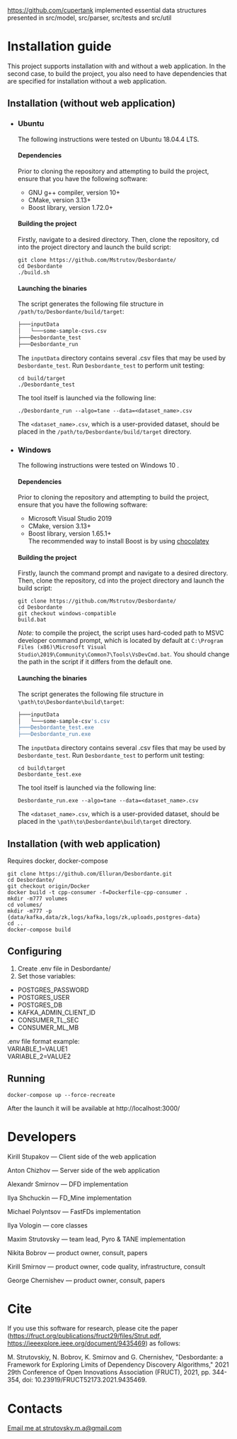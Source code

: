 https://github.com/cupertank implemented essential data structures presented in src/model, src/parser, src/tests and src/util

# Installation guide
This project supports installation with and without a web application. 
In the second case, to build the project, you also need to have dependencies that are specified for installation without a web application. 

## Installation (without web application)
* ### Ubuntu
  The following instructions were tested on Ubuntu 18.04.4 LTS.
  #### Dependencies
  Prior to cloning the repository and attempting to build the project, ensure that you have the following software:

  - GNU g++ compiler, version 10+
  - CMake, version 3.13+
  - Boost library, version 1.72.0+

  #### Building the project
  Firstly, navigate to a desired directory.
  Then, clone the repository, cd into the project directory and launch the build script:
  ```
  git clone https://github.com/Mstrutov/Desbordante/
  cd Desbordante
  ./build.sh
  ```
  #### Launching the binaries
  The script generates the following file structure in `/path/to/Desbordante/build/target`:
  ```bash
  ├───inputData
  │   └───some-sample-csvs.csv
  ├───Desbordante_test
  ├───Desbordante_run
  ```
  The `inputData` directory contains several .csv files that may be used by `Desbordante_test`. Run `Desbordante_test` to perform unit testing:
  ```
  cd build/target
  ./Desbordante_test
  ```
  The tool itself is launched via the following line:
  ```
  ./Desbordante_run --algo=tane --data=<dataset_name>.csv
  ```

  The `<dataset_name>.csv`, which is a user-provided dataset, should be placed in the `/path/to/Desbordante/build/target` directory.

* ### Windows
  The following instructions were tested on Windows 10 .
  #### Dependencies
  Prior to cloning the repository and attempting to build the project, ensure that you have the following software:

  - Microsoft Visual Studio 2019
  - CMake, version 3.13+
  - Boost library, version 1.65.1+ \
    The recommended way to install Boost is by using [chocolatey](https://chocolatey.org/)

  #### Building the project
  Firstly, launch the command prompt and navigate to a desired directory.
  Then, clone the repository, cd into the project directory and launch the build script:
  ```
  git clone https://github.com/Mstrutov/Desbordante/
  cd Desbordante
  git checkout windows-compatible
  build.bat
  ```
  *Note:* to compile the project, the script uses hard-coded path to MSVC developer command prompt, which is located
  by default at `C:\Program Files (x86)\Microsoft Visual Studio\2019\Community\Common7\Tools\VsDevCmd.bat`.
  You should change the path in the script if it differs from the default one.
  #### Launching the binaries
  The script generates the following file structure in `\path\to\Desbordante\build\target`:
  ```bash
  ├───inputData
  │   └───some-sample-csv's.csv
  ├───Desbordante_test.exe
  ├───Desbordante_run.exe
  ```
  The `inputData` directory contains several .csv files that may be used by `Desbordante_test`. Run `Desbordante_test` to perform unit testing:
  ```
  cd build\target
  Desbordante_test.exe
  ```
  The tool itself is launched via the following line:
  ```
  Desbordante_run.exe --algo=tane --data=<dataset_name>.csv
  ```

  The `<dataset_name>.csv`, which is a user-provided dataset, should be placed in the `\path\to\Desbordante\build\target` directory.

## Installation (with web application)
Requires docker, docker-compose 
```
git clone https://github.com/Elluran/Desbordante.git
cd Desbordante/
git checkout origin/Docker
docker build -t cpp-consumer -f=Dockerfile-cpp-consumer .
mkdir -m777 volumes
cd volumes/
mkdir -m777 -p {data/kafka,data/zk,logs/kafka,logs/zk,uploads,postgres-data}
cd ..
docker-compose build
```
## Configuring
1) Create .env file in Desbordante/
2) Set those variables:
  * POSTGRES_PASSWORD
  * POSTGRES_USER
  * POSTGRES_DB
  * KAFKA_ADMIN_CLIENT_ID
  * CONSUMER_TL_SEC
  * CONSUMER_ML_MB

.env file format example:  
  VARIABLE_1=VALUE1  
  VARIABLE_2=VALUE2
  
## Running
```
docker-compose up --force-recreate
```
After the launch it will be available at http://localhost:3000/

# Developers

Kirill Stupakov     &mdash; Client side of the web application

Anton Chizhov       &mdash; Server side of the web application

Alexandr Smirnov    &mdash; DFD implementation

Ilya Shchuckin      &mdash; FD_Mine implementation

Michael Polyntsov   &mdash; FastFDs implementation

Ilya Vologin        &mdash; core classes

Maxim Strutovsky    &mdash; team lead, Pyro & TANE implementation

Nikita Bobrov       &mdash; product owner, consult, papers

Kirill Smirnov      &mdash; product owner, code quality, infrastructure, consult

George Chernishev   &mdash; product owner, consult, papers

# Cite

If you use this software for research, please cite the paper (https://fruct.org/publications/fruct29/files/Strut.pdf, https://ieeexplore.ieee.org/document/9435469) as follows:

M. Strutovskiy, N. Bobrov, K. Smirnov and G. Chernishev, "Desbordante: a Framework for Exploring Limits of Dependency Discovery Algorithms," 2021 29th Conference of Open Innovations Association (FRUCT), 2021, pp. 344-354, doi: 10.23919/FRUCT52173.2021.9435469.

# Contacts

[Email me at strutovsky.m.a@gmail.com](mailto:strutovsky.m.a@gmail.com)
